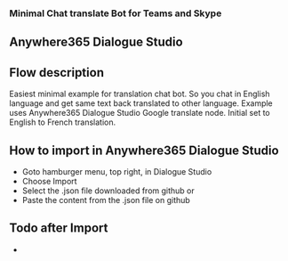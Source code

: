 ### Minimal Chat translate Bot for Teams and Skype
## Anywhere365 Dialogue Studio
## Flow description
Easiest minimal example for translation chat bot. So you chat in English language and get same text back translated to other language. Example uses Anywhere365 Dialogue Studio Google translate node. Initial set to English to French translation.



## How to import in Anywhere365 Dialogue Studio
- Goto hamburger menu, top right, in Dialogue Studio
- Choose Import
- Select the .json file downloaded from github  or
- Paste the content from the .json file on github

## Todo after Import
- 